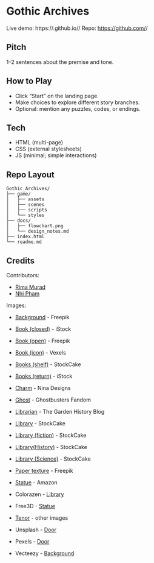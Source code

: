 # Gothic Archives

Live demo: https://<yourname>.github.io/<repo>/
Repo: https://github.com/<yourname>/<repo>

## Pitch
1–2 sentences about the premise and tone.

## How to Play
- Click “Start” on the landing page.
- Make choices to explore different story branches.
- Optional: mention any puzzles, codes, or endings.

## Tech
- HTML (multi-page)
- CSS (external stylesheets)
- JS (minimal; simple interactions)

## Repo Layout
```
Gothic_Archives/
├── game/
│   ├── assets
│   ├── scenes
│   ├── scripts
│   └── styles
├── docs/
│   ├── flowchart.png
│   └── design_notes.md
├── index.html
└── readme.md
```

## Credits
Contributors:
- [Rima Murad](https://github.com/Rima-Murad)
- [Nhi Pham](https://github.com/bunnhimaybe)

Images: 
- [Background](https://www.freepik.com/free-vector/black-floral-elegant-pattern_883692.htm#fromView=search&page=1&position=5&uuid=5a910bda-4aa0-4a60-95ea-421c78e5f4aa&query=damask+pattern) - Freepik
- [Book (closed)](https://www.istockphoto.com/vector/history-of-the-united-states-book-gm132076303-18473780) - iStock
- [Book (open)](https://www.freepik.com/premium-vector/open-book-hand-drawn-illustration-vector-graphic-sketch-literary-volume_21769536.htm) - Freepik
- [Book (icon)](https://www.vexels.com/png-svg/preview/140908/open-book-icon) - Vexels
- [Books (shelf)](https://stockcake.com/i/timeless-library-treasures_3015100_1618021) - StockCake
- [Books (return)](https://www.istockphoto.com/videos/book-shelf) - iStock
- [Charm](https://www.ninadesigns.com/sterling-silver-gothic-window-charm-33x19mm) - Nina Designs
- [Ghost](https://ghostbusters.fandom.com/wiki/Library_ghost) - Ghostbusters Fandom
- [Librarian](https://thegardenhistory.blog/2015/05/23/the-smallest-clever-man-i-ever-knew/) - The Garden History Blog 
- [Library](https://stockcake.com/i/gothic-library-interior_1095234_958463) - StockCake
- [Library (fiction)](https://stockcake.com/i/historic-library-shelves_2998588_1624388) - StockCake
- [Library(History)](https://stockcake.com/i/historical-literary-sanctuary_3010639_1491452) - StockCake
- [Library (Science)](https://stockcake.com/i/ancient-magical-library_3013301_1378859) - StockCake
- [Paper texture](https://www.freepik.com/premium-photo/vintage-paper-texture-background-with-copy-space-space-text_16110051.htm) - Freepik
- [Statue](https://www.amazon.com/Sculpture-Halloween-Haunted-Collectibles-Decoration/dp/B0CFBBWL54) - Amazon


- Colorazen - [Library](https://colorazen.com/creative-drawing/798-a-haunted-gothic-library-with-towering-bookshelves-6742aba129e3a)
- Free3D - [Statue](https://free3d.com/3d-model/gargoyle-demon-statue-7262.html)
- [Tenor](https://tenor.com/) - other images
- Unsplash - [Door](https://unsplash.com/photos/a-large-wooden-door-VZjqBKPaOws)
- Pexels - [Door](https://www.pexels.com/photo/historic-neo-gothic-library-interior-in-scotland-33705332/)
- Vecteezy - [Background](https://www.vecteezy.com/photo/38873144-ai-generated-seamless-pattern-royal-vintage-victorian-gothic-background-rococo-venzel-and-whorl)